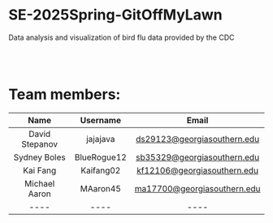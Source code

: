 # SE-2025Spring-GitOffMyLawn
Data analysis and visualization of bird flu data provided by the CDC

<br> <br/>
# Team members:
| Name     | Username | Email |
| :------: | :------: | :---: |
| David Stepanov  | jajajava    | ds29123@georgiasouthern.edu |
| Sydney Boles | BlueRogue12    | sb35329@georgiasouthern.edu |
| Kai Fang | Kaifang02 | kf12106@georgiasouthern.edu |  < Add your name, username, email instead of the ----
| Michael Aaron | MAaron45 | ma17700@georgiasouthern.edu |
| ---- | ---- | ---- |
